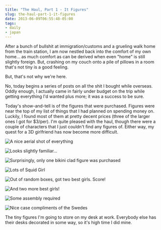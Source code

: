 ```yaml
---
title: "The Haul, Part 1 - It Figures"
slug: the-haul-part-1-it-figures
date: 2013-06-09T06:55:48-05:00
tags:
- daily
- japan
---
```

After a bunch of bullshit at immigration/customs and a grueling walk home from the train station, I am now nestled back into the comfort of my own home... as much comfort as can be derived when even "home" is still slightly foreign. But, crashing on my couch onto a pile of pillows in a room that's not tiny is a good feeling.

But, that's not why we're here.

No, today begins a series of posts on all the shit I bought while overseas. Oddly enough, I actually came in fairly under budget on the trip while getting everything I'd wanted plus more; it was a success to be sure.

Today's show-and-tell is of the figures that were purchased. Figures were near the top of my list of things that I had planned on spending money on. Luckily, I found most of them at pretty decent prices (three of the larger ones I got for $3/per). I'm quite pleased with the haul, though there were a couple of characters that I just couldn't find any figures of. Either way, my quest for a 3D girlfriend has now become more difficult.

![](http://i.imgur.com/m5GgF4dh.jpg "A nice aerial shot of everything")

![](http://i.imgur.com/4HrCUEfh.jpg "Looks slightly familiar...")

![](http://i.imgur.com/GHYomSTh.jpg "Surprisingly, only one bikini clad figure was purchased")

![](http://i.imgur.com/wBKLKKTh.jpg "Lots of Squid Girl")

![](http://i.imgur.com/Js4fjKdh.jpg "Out of random boxes, got two best girls. Score!")

![](http://i.imgur.com/uf1YQTJh.jpg "And two more best girls!")

![](http://i.imgur.com/OMrriC9h.jpg "Some assembly required")

![](http://i.imgur.com/jOschpwh.jpg "Nice case compliments of the Swedes")

The tiny figures I'm going to store on my desk at work. Everybody else has their desks decorated in some way, so it's high time I did mine.
